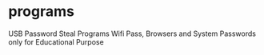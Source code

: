 # programs
USB Password Steal Programs Wifi Pass, Browsers and System Passwords only for Educational Purpose
